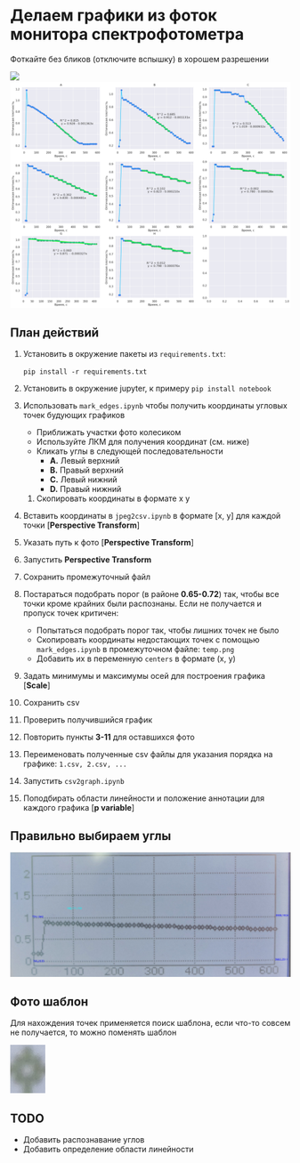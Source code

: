 # Делаем графики из фоток монитора спектрофотометра
Фоткайте без бликов (отключите вспышку) в хорошем разрешении

<img src="photos/20230915_150615.jpg" width="700" style="center">
<img src="graphs.png" width="700"/> 

## План действий
1. Установить в окружение пакеты из `requirements.txt`:
   
   `pip install -r requirements.txt`
2. Установить в окружение jupyter, к примеру `pip install notebook`
3. Использовать `mark_edges.ipynb` чтобы получить координаты угловых точек будующих графиков
   - Приближать участки фото колесиком
   - Используйте ЛКМ для получения координат (см. ниже)
   - Кликать углы в следующей последовательности
       - **A.** Левый верхний
       - **B.** Правый верхний
       - **C.** Левый нижний
       - **D.** Правый нижний
   1. Скопировать координаты в формате x y
4. Вставить координаты в `jpeg2csv.ipynb` в формате [x, y] для каждой точки [**Perspective Transform**]
5. Указать путь к фото [**Perspective Transform**]
6. Запустить **Perspective Transform**
7. Сохранить промежуточный файл
8. Постараться подобрать порог (в районе **0.65-0.72**) так, чтобы все точки кроме крайних были распознаны. Если не получается и пропуск точек критичен:
   - Попытаться подобрать порог так, чтобы лишних точек не было
   - Скопировать координаты недостающих точек с помощью `mark_edges.ipynb` в промежуточном файле: `temp.png`
   - Добавить их в переменную `centers` в формате (x, y)
9.  Задать минимумы и максимумы осей для построения графика [**Scale**]
10. Сохранить csv
11. Проверить получившийся график
12. Повторить пункты **3-11** для оставшихся фото
13. Переименовать полученные csv файлы для указания порядка на графике: `1.csv, 2.csv, ...`
14. Запустить `csv2graph.ipynb`
15. Поподбирать области линейности и положение аннотации для каждого графика [**p variable**]

## Правильно выбираем углы
![Углы](/doc/ex_markup.png)

## Фото шаблон
Для нахождения точек применяется поиск шаблона, если что-то совсем не получается, то можно поменять шаблон

![](templates/2_rec_m.png)
<!-- <img src="templates/2_rec_m.png" width="300"/>  -->

## TODO
- Добавить распознавание углов
- Добавить определение области линейности